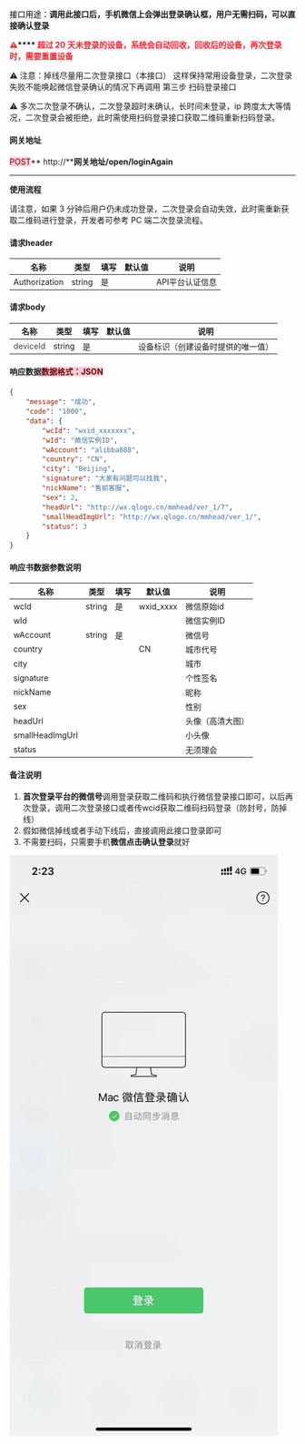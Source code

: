 <font style="color:#000000;">接口用途：</font>**调用此接口后，手机微信上会弹出登录确认框，用户无需扫码，可以直接确认登录**

**<font style="color:#F5222D;">⚠️</font>****<font style="color:#F5222D;"> 超过 20 天未登录的设备，系统会自动回收，回收后的设备，再次登录时，需要重置设备</font>**

⚠️ 注意：掉线尽量用二次登录接口（本接口） 这样保持常用设备登录，二次登录失败不能唤起微信登录确认的情况下再调用 第三步 扫码登录接口

⚠️  多次二次登录不确认，二次登录超时未确认，长时间未登录，ip 跨度太大等情况，二次登录会被拒绝，此时需使用扫码登录接口获取二维码重新扫码登录。



#### 网关地址
<font style="background:#F8CED3;color:#70000D">POST</font>** http://****网关地址/open/loginAgain**

****

**使用流程**

请注意，如果 3 分钟后用户仍未成功登录，二次登录会自动失效，此时需重新获取二维码进行登录，开发者可参考 PC 端二次登录流程。



#### 请求header
| **名称** | **类型** | **填写** | **默认值** | **说明** |
| --- | --- | --- | --- | --- |
| Authorization | string | 是 |  | API平台认证信息 |


#### 请求body
| **名称** | **类型** | **填写** | **默认值** | **说明** |
| --- | --- | --- | --- | --- |
| <font style="color:#364149;background-color:#FFFFFF;">deviceId</font> | string | 是 |  | 设备标识（创建设备时提供的唯一值） |


#### 响应数据<font style="background:#F8CED3;color:#70000D">数据格式：JSON</font>
```json
{
    "message": "成功",
    "code": "1000",
    "data": {
        "wcId": "wxid_xxxxxxx",
        "wId": "微信实例ID",
        "wAccount": "alibba888",
        "country": "CN",
        "city": "Beijing",
        "signature": "大家有问题可以找我",
        "nickName": "售前客服",
        "sex": 2,
        "headUrl": "http://wx.qlogo.cn/mmhead/ver_1/7",
        "smallHeadImgUrl": "http://wx.qlogo.cn/mmhead/ver_1/",
        "status": 3
    }
}
```

#### 响应书数据参数说明
| **名称** | **类型** | **填写** | **默认值** | **说明** |
| --- | --- | --- | --- | --- |
| wcId | string | 是 | wxid_xxxx | 微信原始id |
| wId |  |  |  | 微信实例ID |
| wAccount | string | 是 |  | 微信号 |
| country |  |  | CN | 城市代号 |
| city |  |  |  | 城市 |
| signature |  |  |  | 个性签名 |
| nickName |  |  |  | 昵称 |
| sex |  |  |  | 性别 |
| headUrl |  |  |  | 头像（高清大图） |
| smallHeadImgUrl |  |  |  | 小头像 |
| status |  |  |  | 无须理会 |


#### 备注说明
1. **首次登录平台的微信号**调用登录获取二维码和执行微信登录接口即可，以后再次登录，调用二次登录接口或者传wcid获取二维码扫码登录（防封号，防掉线）
2. 假如微信掉线或者手动下线后，直接调用此接口登录即可
3. 不需要扫码，只需要手机**微信点击确认登录**就好

![image-1749746515085](./assets/image-1749746515085.png)

